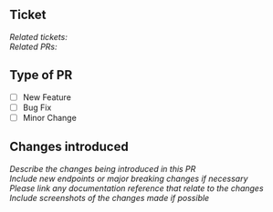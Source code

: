 ## Ticket

_Related tickets:_  
_Related PRs:_  

## Type of PR

- [ ] New Feature
- [ ] Bug Fix
- [ ] Minor Change

## Changes introduced

_Describe the changes being introduced in this PR_  
_Include new endpoints or major breaking changes if necessary_  
_Please link any documentation reference that relate to the changes_  
_Include screenshots of the changes made if possible_  
